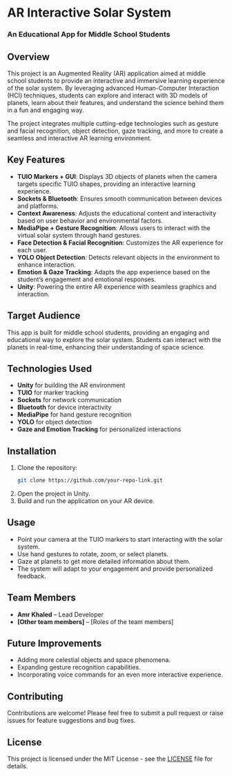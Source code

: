 # AR Interactive Solar System

### An Educational App for Middle School Students


## Overview

This project is an Augmented Reality (AR) application aimed at middle school students to provide an interactive and immersive learning experience of the solar system. By leveraging advanced Human-Computer Interaction (HCI) techniques, students can explore and interact with 3D models of planets, learn about their features, and understand the science behind them in a fun and engaging way.

The project integrates multiple cutting-edge technologies such as gesture and facial recognition, object detection, gaze tracking, and more to create a seamless and interactive AR learning environment.

## Key Features

- **TUIO Markers + GUI**: Displays 3D objects of planets when the camera targets specific TUIO shapes, providing an interactive learning experience.
- **Sockets & Bluetooth**: Ensures smooth communication between devices and platforms.
- **Context Awareness**: Adjusts the educational content and interactivity based on user behavior and environmental factors.
- **MediaPipe + Gesture Recognition**: Allows users to interact with the virtual solar system through hand gestures.
- **Face Detection & Facial Recognition**: Customizes the AR experience for each user.
- **YOLO Object Detection**: Detects relevant objects in the environment to enhance interaction.
- **Emotion & Gaze Tracking**: Adapts the app experience based on the student’s engagement and emotional responses.
- **Unity**: Powering the entire AR experience with seamless graphics and interaction.

## Target Audience

This app is built for middle school students, providing an engaging and educational way to explore the solar system. Students can interact with the planets in real-time, enhancing their understanding of space science.

## Technologies Used

- **Unity** for building the AR environment
- **TUIO** for marker tracking
- **Sockets** for network communication
- **Bluetooth** for device interactivity
- **MediaPipe** for hand gesture recognition
- **YOLO** for object detection
- **Gaze and Emotion Tracking** for personalized interactions

## Installation

1. Clone the repository:
    ```bash
    git clone https://github.com/your-repo-link.git
    ```
2. Open the project in Unity.
3. Build and run the application on your AR device.

## Usage

- Point your camera at the TUIO markers to start interacting with the solar system.
- Use hand gestures to rotate, zoom, or select planets.
- Gaze at planets to get more detailed information about them.
- The system will adapt to your engagement and provide personalized feedback.

## Team Members

- **Amr Khaled** – Lead Developer
- **[Other team members]** – [Roles of the team members]

## Future Improvements

- Adding more celestial objects and space phenomena.
- Expanding gesture recognition capabilities.
- Incorporating voice commands for an even more interactive experience.

## Contributing

Contributions are welcome! Please feel free to submit a pull request or raise issues for feature suggestions and bug fixes.

## License

This project is licensed under the MIT License - see the [LICENSE](LICENSE) file for details.
